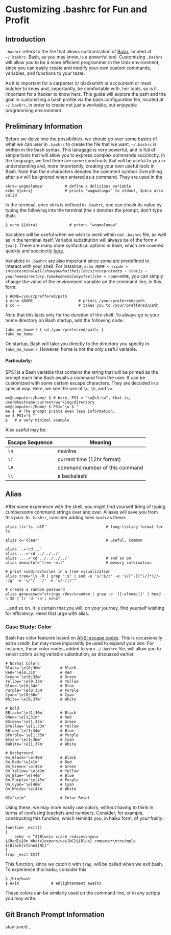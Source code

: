 Customizing .bashrc for Fun and Profit
=====================

<h2>Introduction</h2>

<code>.bashrc</code> refers to the file that allows customization of [Bash](http://en.wikipedia.org/wiki/Bash_%28Unix_shell%29), located at <code>~/.bashrc</code>. Bash, as you may know, is a powerful tool. Customizing <code>.bashrc</code> will allow you to be a more efficient programmer in the Unix environment, since you can easily create and modify your own custom commands, variables, and functions to your taste.

As it is important for a carpenter or blacksmith or accountant or meat butcher to know and, importantly, be comfortable with, her tools, so is it important for a hacker to know hers. This guide will explore the path and the goal in customizing a bash profile via the bash configuration file, located at <code>~/.bashrc</code>, in order to create not just a workable, but enjoyable programming environment.

<h2>Preliminary Information</h2>

Before we delve into the possibilities, we should go over some basics of what we can user in `.bashrc` to create the file that we want. <code>~/.bashrc</code> is written in the bash syntax. This lanugage is very powerful, and is full of simple tools that will allow you to express complex commands succinctly. In the language, we find there are some constructs that will be useful to you in understanding and, more importantly, creating your own useful tools in Bash. Note that the `#` characters denotes the comment symbol. Everything after a `#` will be ignored when entered as a command. They are used in the

    okra='wogmalumpa'         # define a delicious variable
    echo ${okra}              # prints "wogmalumpa" to stdout, $okra also valid

In the terminal, once <code>okra</code> is defined in <code>.bashrc</code>, one can check its value by typing the following into the terminal (the <code>$</code> denotes the prompt, don't type that).

    $ echo ${okra}              # prints "wogmalumpa"

Variables will be useful when we wish to work within our <code>.bashrc</code> file, as well as in the terminal itself. Variable substitution will always be of the form <code>#{var}</code>. There are many more syntactical options in Bash, which are covered quickly and succinctly [here](http://www.cheat-sheets.org/saved-copy/shellcheatsheet.pdf).

Variables in <code>.bashrc</code> are also important since some are predefined to interact with your shell. For instance, <code>echo $HOME</code> in the terminal will show you what the tilde is interpreted to - that is - your home directory. To make Bash always feel like <code>$HOME</code>, you can simply change the value of the environment variable on the command line, in this form:

    $ HOME=/your/preffered/path
    $ echo $HOME                    # prints /your/preferred/path
    $ cd ~                          # takes you to /your/preffered/path

Note that this lasts only for the duration of the shell.
To always go to your home directory on Bash startup, add the following code:

    take_me_home() { cd /your/preferred/path; }
    take_me_home

On startup, Bash will take you directly to the directory you specify in <code>take_me_home()</code>. However, home is not the only useful variable.

<h4>Particularly: </h4>

$PS1 is a Bash variable that contains the string that will be printed as the prompt each time Bash awaits a command from the user. It can be customized with some certain escape characters. They are decoded in a special way. Here, we see the use of <code>\u</code>, <code>\h</code>, and <code>\w</code>.

    me@computer:/home/ $ # here, PS1 = "\u@\h:\w", that is, user@hostname:current/working/directory  
    me@computer:/home/ $ PS1="\u $ "
    me $  # The prompt prints even less information.
    me $ PS1="$ "
    $   # a very minimal example
    
    
Also useful may be:

Escape Sequence | Meaning 
--- | --- 
`\n` | newline 
`\T` | current time (12hr format) 
`\#` | command number of this command 
`\\` | a backslash! 

<h2>Alias</h2>

After some experience with the shell, you might find yourself tiring of typing cumbersome command strings over and over. Aliases will save you from this pain. In <code>.bashrc</code>, consider adding lines such as these:

    alias ll='ls -alF'                          # long-listing format for ls
    
    alias c='clear'                             # useful, common
    
    alias ..='cd ..'
    alias ...='cd ../../../'
    alias ....='cd ../../../../'                # and so on
    alias meminfof='free -mlt'                  # memory information
    
    # print subdirectories in a tree visualization
    alias tree="ls -R | grep ":$" | sed -e 's/:$//' -e 's/[^-][^\/]*\//--/g' -e 's/^/   /' -e 's/-/|/'"
    
    # create a random password
    alias genpasswd="strings /dev/urandom | grep -o '[[:alnum:]]' | head -n 30 | tr -d '\n'; echo"

...and so on. It is certain that you will, on your journey, find yourself wishing for efficiency. Heed that urge with alias.

<h3>Case Study: Color</h3>

Bash has color features based on [ANSI escape codes](http://en.wikipedia.org/wiki/ANSI_escape_code). This is occasionally extra credit, but may more imporantly be used to expand your zen. For instance, these color codes, added to your <code>~/.bashrc</code> file, will allow you to select colors using variable substitution, as discussed earlier.

    # Normal Colors
    Black='\e[0;30m'        # Black
    Red='\e[0;31m'          # Red
    Green='\e[0;32m'        # Green
    Yellow='\e[0;33m'       # Yellow
    Blue='\e[0;34m'         # Blue
    Purple='\e[0;35m'       # Purple
    Cyan='\e[0;36m'         # Cyan
    White='\e[0;37m'        # White
    
    # Bold
    BBlack='\e[1;30m'       # Black
    BRed='\e[1;31m'         # Red
    BGreen='\e[1;32m'       # Green
    BYellow='\e[1;33m'      # Yellow
    BBlue='\e[1;34m'        # Blue
    BPurple='\e[1;35m'      # Purple
    BCyan='\e[1;36m'        # Cyan
    BWhite='\e[1;37m'       # White
    
    # Background
    On_Black='\e[40m'       # Black
    On_Red='\e[41m'         # Red
    On_Green='\e[42m'       # Green
    On_Yellow='\e[43m'      # Yellow
    On_Blue='\e[44m'        # Blue
    On_Purple='\e[45m'      # Purple
    On_Cyan='\e[46m'        # Cyan
    On_White='\e[47m'       # White
    
    NC="\e[m"               # Color Reset
    
Using these, we may more easily use colors, without having to think in terms of confusing brackets and numbers. Consider, for example, constructing this function, which reminds you, in haiku form, of your frailty:

    function _exit()
    {
        echo -e "${Blue}a crash reduces\nyour ${Red}${On_White}expensive${NC}${Blue} computer\ntosimple ${Black}stone${NC}"
    }
    trap _exit EXIT

This function, since we catch it with <code>trap</code>, will be called when we exit bash. To experience this haiku, consider this:

    $ /bin/bash
    $ exit              # enlightenment awaits
    
These colors can be similarly used on the command line, or in any scripts you may write.

<h2>Git Branch Prompt Information</h2>

stay tuned...
